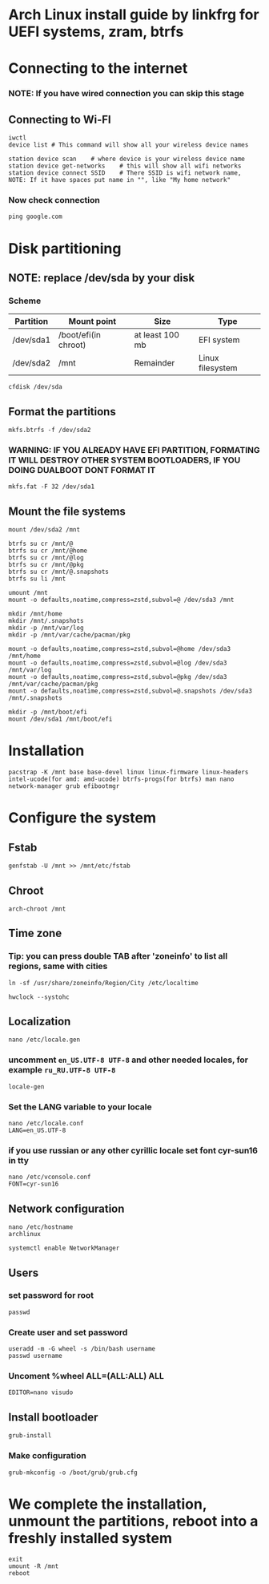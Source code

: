 # Arch Linux install guide by linkfrg for UEFI systems, zram, btrfs

# Connecting to the internet
### NOTE: If you have wired connection you can skip this stage
## Connecting to Wi-FI
```
iwctl
device list # This command will show all your wireless device names

```
```
station device scan    # where device is your wireless device name
station device get-networks    # this will show all wifi networks
station device connect SSID    # There SSID is wifi network name, NOTE: If it have spaces put name in "", like "My home network"
```
### Now check connection
```
ping google.com
```

# Disk partitioning

## NOTE: replace /dev/sda by your disk
### Scheme 
| Partition | Mount point          | Size            | Type             |
| --------- | -------------------- | --------------- | ---------------- |
| /dev/sda1 | /boot/efi(in chroot) | at least 100 mb | EFI system       |
| /dev/sda2 | /mnt                 | Remainder       | Linux filesystem |

```
cfdisk /dev/sda
```

## Format the partitions
```
mkfs.btrfs -f /dev/sda2
```
### WARNING: IF YOU ALREADY HAVE EFI PARTITION, FORMATING IT WILL DESTROY OTHER SYSTEM BOOTLOADERS, IF YOU DOING DUALBOOT DONT FORMAT IT
```
mkfs.fat -F 32 /dev/sda1
```

## Mount the file systems
```
mount /dev/sda2 /mnt
```
```
btrfs su cr /mnt/@
btrfs su cr /mnt/@home
btrfs su cr /mnt/@log
btrfs su cr /mnt/@pkg
btrfs su cr /mnt/@.snapshots
btrfs su li /mnt
```

```
umount /mnt
mount -o defaults,noatime,compress=zstd,subvol=@ /dev/sda3 /mnt
```

```
mkdir /mnt/home
mkdir /mnt/.snapshots
mkdir -p /mnt/var/log
mkdir -p /mnt/var/cache/pacman/pkg
```

```
mount -o defaults,noatime,compress=zstd,subvol=@home /dev/sda3 /mnt/home
mount -o defaults,noatime,compress=zstd,subvol=@log /dev/sda3 /mnt/var/log
mount -o defaults,noatime,compress=zstd,subvol=@pkg /dev/sda3 /mnt/var/cache/pacman/pkg
mount -o defaults,noatime,compress=zstd,subvol=@.snapshots /dev/sda3 /mnt/.snapshots
```

```
mkdir -p /mnt/boot/efi
mount /dev/sda1 /mnt/boot/efi
```

# Installation
```
pacstrap -K /mnt base base-devel linux linux-firmware linux-headers intel-ucode(for amd: amd-ucode) btrfs-progs(for btrfs) man nano network-manager grub efibootmgr
```

# Configure the system

## Fstab
```
genfstab -U /mnt >> /mnt/etc/fstab
```

## Chroot
```
arch-chroot /mnt
```

## Time zone

### Tip: you can press double TAB after 'zoneinfo' to list all regions, same with cities
```
ln -sf /usr/share/zoneinfo/Region/City /etc/localtime
```
```
hwclock --systohc
```
## Localization
```
nano /etc/locale.gen
```
### uncomment ```en_US.UTF-8 UTF-8``` and other needed locales, for example ```ru_RU.UTF-8 UTF-8```

```
locale-gen
```
### Set the LANG variable to your locale
```
nano /etc/locale.conf
LANG=en_US.UTF-8
```
### if you use russian or any other cyrillic locale set font cyr-sun16 in tty
```
nano /etc/vconsole.conf
FONT=cyr-sun16
```

## Network configuration
```
nano /etc/hostname
archlinux
```
```
systemctl enable NetworkManager
```

## Users
### set password for root
```
passwd
```
### Create user and set password
```
useradd -m -G wheel -s /bin/bash username
passwd username
```
### Uncoment %wheel ALL=(ALL:ALL) ALL
```
EDITOR=nano visudo
```

## Install bootloader
```
grub-install
```
### Make configuration
```
grub-mkconfig -o /boot/grub/grub.cfg
```

# We complete the installation, unmount the partitions, reboot into a freshly installed system
```
exit
umount -R /mnt
reboot
```